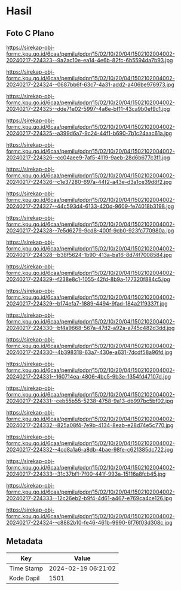 # Hasil

## Foto C Plano

https://sirekap-obj-formc.kpu.go.id/6caa/pemilu/pdpr/15/02/10/20/04/1502102004002-20240217-224323--9a2ac10e-ea14-4e6b-82fc-6b5594da7b93.jpg

https://sirekap-obj-formc.kpu.go.id/6caa/pemilu/pdpr/15/02/10/20/04/1502102004002-20240217-224324--0687bb6f-63c7-4a31-add2-a406be976973.jpg

https://sirekap-obj-formc.kpu.go.id/6caa/pemilu/pdpr/15/02/10/20/04/1502102004002-20240217-224325--dde71e02-5997-4a6e-bf11-43ca9b0ef9c1.jpg

https://sirekap-obj-formc.kpu.go.id/6caa/pemilu/pdpr/15/02/10/20/04/1502102004002-20240217-224325--a399d6a7-9c24-44f1-b690-7b1c24aac61a.jpg

https://sirekap-obj-formc.kpu.go.id/6caa/pemilu/pdpr/15/02/10/20/04/1502102004002-20240217-224326--cc04aee9-7af5-4119-9aeb-28d6b677c3f1.jpg

https://sirekap-obj-formc.kpu.go.id/6caa/pemilu/pdpr/15/02/10/20/04/1502102004002-20240217-224326--c1e37280-697a-44f2-a43e-d3a1ce39d8f2.jpg

https://sirekap-obj-formc.kpu.go.id/6caa/pemilu/pdpr/15/02/10/20/04/1502102004002-20240217-224327--44c593d4-6133-420d-9609-fe74018b3198.jpg

https://sirekap-obj-formc.kpu.go.id/6caa/pemilu/pdpr/15/02/10/20/04/1502102004002-20240217-224328--7e5d6279-9cd8-400f-9cb0-923fc770980a.jpg

https://sirekap-obj-formc.kpu.go.id/6caa/pemilu/pdpr/15/02/10/20/04/1502102004002-20240217-224328--b38f5624-1b90-413a-ba16-8d74f7008584.jpg

https://sirekap-obj-formc.kpu.go.id/6caa/pemilu/pdpr/15/02/10/20/04/1502102004002-20240217-224329--f238e8c1-1055-42fd-8b9a-177320f884c5.jpg

https://sirekap-obj-formc.kpu.go.id/6caa/pemilu/pdpr/15/02/10/20/04/1502102004002-20240217-224329--b174efa7-1889-4494-9fad-184a21f9337f.jpg

https://sirekap-obj-formc.kpu.go.id/6caa/pemilu/pdpr/15/02/10/20/04/1502102004002-20240217-224330--bf4a9668-567a-47d2-a92a-a745c482d3dd.jpg

https://sirekap-obj-formc.kpu.go.id/6caa/pemilu/pdpr/15/02/10/20/04/1502102004002-20240217-224330--4b398318-63a7-430e-a631-7dcdf58a96fd.jpg

https://sirekap-obj-formc.kpu.go.id/6caa/pemilu/pdpr/15/02/10/20/04/1502102004002-20240217-224331--160714ea-4806-4bc5-9b3e-1354fd47107d.jpg

https://sirekap-obj-formc.kpu.go.id/6caa/pemilu/pdpr/15/02/10/20/04/1502102004002-20240217-224331--ceb55b55-5238-4758-9a13-db997bc5bf02.jpg

https://sirekap-obj-formc.kpu.go.id/6caa/pemilu/pdpr/15/02/10/20/04/1502102004002-20240217-224332--825a08f4-7e9b-4134-8eab-e28d74e5c770.jpg

https://sirekap-obj-formc.kpu.go.id/6caa/pemilu/pdpr/15/02/10/20/04/1502102004002-20240217-224332--4cd8a1a6-a8db-4bae-98fe-c621385dc722.jpg

https://sirekap-obj-formc.kpu.go.id/6caa/pemilu/pdpr/15/02/10/20/04/1502102004002-20240217-224333--31c37bf1-7f00-441f-993a-15116a8fcb45.jpg

https://sirekap-obj-formc.kpu.go.id/6caa/pemilu/pdpr/15/02/10/20/04/1502102004002-20240217-224333--12c26eb2-b9f4-4d61-a467-e769ca4ce126.jpg

https://sirekap-obj-formc.kpu.go.id/6caa/pemilu/pdpr/15/02/10/20/04/1502102004002-20240217-224324--c8882b10-fe46-461b-9990-6f76f03d308c.jpg


## Metadata

| Key        | Value               |
| ---------- | ------------------- |
| Time Stamp | 2024-02-19 06:21:02 |
| Kode Dapil | 1501                |



